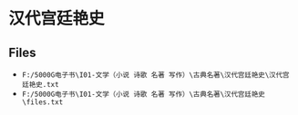 # 汉代宫廷艳史

## Files

- `F:/5000G电子书\I01-文学（小说 诗歌 名著 写作）\古典名著\汉代宫廷艳史\汉代宫廷艳史.txt`
- `F:/5000G电子书\I01-文学（小说 诗歌 名著 写作）\古典名著\汉代宫廷艳史\files.txt`
